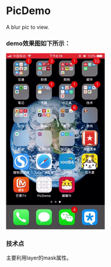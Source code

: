 # PicDemo
A blur pic to view.

### demo效果图如下所示：

![gif效果](https://github.com/guoshimeihua/PicDemo/blob/master/PicDemo/blur.GIF)

### 技术点

主要利用layer的mask属性。
